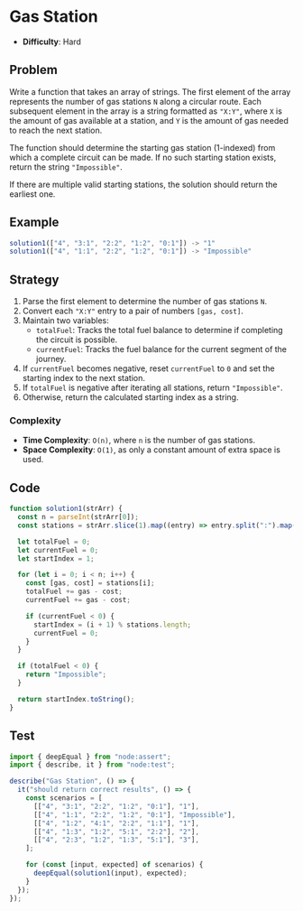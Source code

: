 # Gas Station

- **Difficulty**: Hard

## Problem

Write a function that takes an array of strings. The first element of the array represents the number of gas stations `N` along a circular route. Each subsequent element in the array is a string formatted as `"X:Y"`, where `X` is the amount of gas available at a station, and `Y` is the amount of gas needed to reach the next station.

The function should determine the starting gas station (1-indexed) from which a complete circuit can be made. If no such starting station exists, return the string `"Impossible"`.

If there are multiple valid starting stations, the solution should return the earliest one.

## Example

```js
solution1(["4", "3:1", "2:2", "1:2", "0:1"]) -> "1"
solution1(["4", "1:1", "2:2", "1:2", "0:1"]) -> "Impossible"
```

## Strategy

1. Parse the first element to determine the number of gas stations `N`.
2. Convert each `"X:Y"` entry to a pair of numbers `[gas, cost]`.
3. Maintain two variables:
   - `totalFuel`: Tracks the total fuel balance to determine if completing the circuit is possible.
   - `currentFuel`: Tracks the fuel balance for the current segment of the journey.
4. If `currentFuel` becomes negative, reset `currentFuel` to `0` and set the starting index to the next station.
5. If `totalFuel` is negative after iterating all stations, return `"Impossible"`.
6. Otherwise, return the calculated starting index as a string.

### Complexity

- **Time Complexity**: `O(n)`, where `n` is the number of gas stations.
- **Space Complexity**: `O(1)`, as only a constant amount of extra space is used.

## Code

```js
function solution1(strArr) {
  const n = parseInt(strArr[0]);
  const stations = strArr.slice(1).map((entry) => entry.split(":").map(Number));

  let totalFuel = 0;
  let currentFuel = 0;
  let startIndex = 1;

  for (let i = 0; i < n; i++) {
    const [gas, cost] = stations[i];
    totalFuel += gas - cost;
    currentFuel += gas - cost;

    if (currentFuel < 0) {
      startIndex = (i + 1) % stations.length;
      currentFuel = 0;
    }
  }

  if (totalFuel < 0) {
    return "Impossible";
  }

  return startIndex.toString();
}
```

## Test

```js
import { deepEqual } from "node:assert";
import { describe, it } from "node:test";

describe("Gas Station", () => {
  it("should return correct results", () => {
    const scenarios = [
      [["4", "3:1", "2:2", "1:2", "0:1"], "1"],
      [["4", "1:1", "2:2", "1:2", "0:1"], "Impossible"],
      [["4", "1:2", "4:1", "2:2", "1:1"], "1"],
      [["4", "1:3", "1:2", "5:1", "2:2"], "2"],
      [["4", "2:3", "1:2", "1:3", "5:1"], "3"],
    ];

    for (const [input, expected] of scenarios) {
      deepEqual(solution1(input), expected);
    }
  });
});
```
